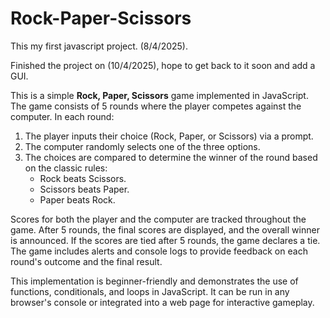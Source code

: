 # Rock-Paper-Scissors
This my first javascript project. (8/4/2025).


Finished the project on (10/4/2025), hope to get back to it soon and add a GUI.

This is a simple **Rock, Paper, Scissors** game implemented in JavaScript. The game consists of 5 rounds where the player competes against the computer. In each round:

1. The player inputs their choice (Rock, Paper, or Scissors) via a prompt.
2. The computer randomly selects one of the three options.
3. The choices are compared to determine the winner of the round based on the classic rules: 
   - Rock beats Scissors.
   - Scissors beats Paper.
   - Paper beats Rock.

Scores for both the player and the computer are tracked throughout the game. After 5 rounds, the final scores are displayed, and the overall winner is announced. If the scores are tied after 5 rounds, the game declares a tie. The game includes alerts and console logs to provide feedback on each round's outcome and the final result.

This implementation is beginner-friendly and demonstrates the use of functions, conditionals, and loops in JavaScript. It can be run in any browser's console or integrated into a web page for interactive gameplay.
